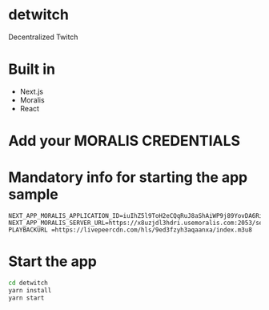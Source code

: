 # detwitch

Decentralized Twitch

# Built in

- Next.js
- Moralis
- React

# Add your MORALIS CREDENTIALS

# Mandatory info for starting the app sample

```
NEXT_APP_MORALIS_APPLICATION_ID=iuIhZ5l9ToH2eCQqRuJ8aShAiWP9j89YovDA6RiU
NEXT_APP_MORALIS_SERVER_URL=https://x8uzjdl3hdri.usemoralis.com:2053/server
PLAYBACKURL =https://livepeercdn.com/hls/9ed3fzyh3aqaanxa/index.m3u8
```

# Start the app

```bash
cd detwitch
yarn install
yarn start
```
